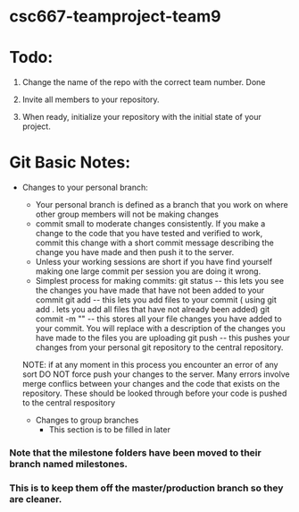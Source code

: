 # csc667-teamproject-team9

# Todo:

1. Change the name of the repo with the correct team number. Done

2. Invite all members to your repository.

3. When ready, initialize your repository with the initial state of your project.

# Git Basic Notes:

- Changes to your personal branch:
    - Your personal branch is defined as a branch that you work on where other group members will not be making changes
    - commit small to moderate changes consistently. If you make a change to the code that you have tested and verified to work, commit         this change with a short commit message describing the change you have made and then push it to the server.
    - Unless your working sessions are short if you have find yourself making one large commit per session you are doing it wrong.
    - Simplest process for making commits:
        git status                         -- this lets you see the changes you have made that have not been added to your commit
        git add <filename>                 -- this lets you add files to your commit ( using git add . lets you add all files that have                                                 not already been added)
        git commit -m "<commit message>"   -- this stores all your file changes you have added to your commit. You will replace <commit                                                 message> with a description of the changes you have made to the files you are uploading
        git push                           -- this pushes your changes from your personal git repository to the central repository.
  
  NOTE: if at any moment in this process you encounter an error of any sort DO NOT force push your changes to the server. Many errors             involve merge conflics between your changes and the code that exists on the repository. These should be looked through before your         code is pushed to the central respository 
  
  - Changes to group branches
    - This section is to be filled in later

### Note that the milestone folders have been moved to their branch named milestones. 
### This is to keep them off the master/production branch so they are cleaner.
